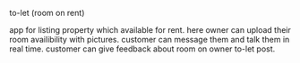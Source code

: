 to-let (room on rent)

app for listing property which available for rent.
here owner can upload their room availibility with pictures.
customer can message them and talk them in real time.
customer can give feedback about room on owner to-let post.

